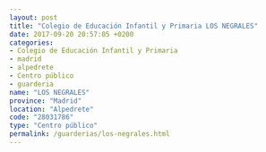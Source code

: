 ```yaml
---
layout: post
title: "Colegio de Educación Infantil y Primaria LOS NEGRALES"
date: 2017-09-20 20:57:05 +0200
categories:
- Colegio de Educación Infantil y Primaria
- madrid
- alpedrete
- Centro público
- guarderia
name: "LOS NEGRALES"
province: "Madrid"
location: "Alpedrete"
code: "28031786"
type: "Centro público"
permalink: /guarderias/los-negrales.html
---
```

